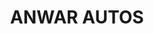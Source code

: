 ---
title: "ANWAR AUTOS"
url: /karachi/anwar-autos-plot-no-sd18-block-a-block-a-north-nazimabad-town/
shop: car repair
---